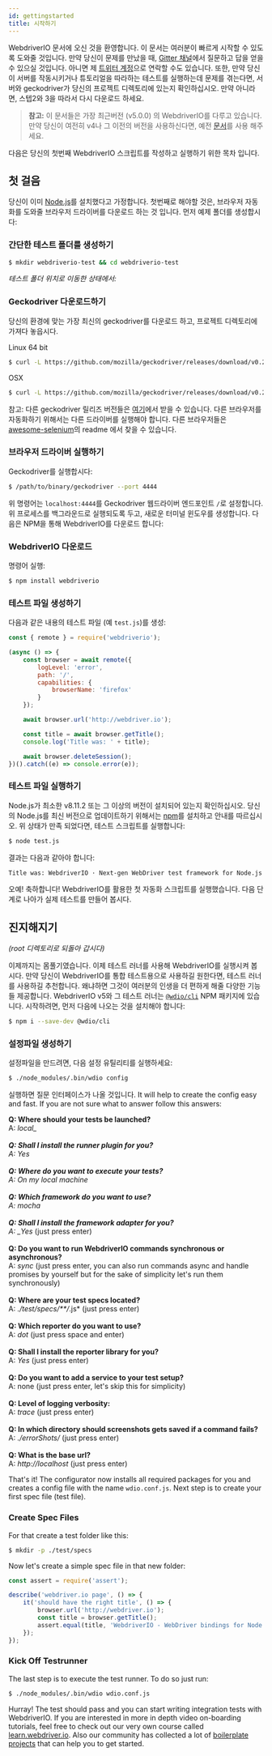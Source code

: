 ```yaml
---
id: gettingstarted
title: 시작하기
---
```


WebdriverIO 문서에 오신 것을 환영합니다. 이 문서는 여러분이 빠르게 시작할 수 있도록 도와줄 것입니다. 만약 당신이 문제를 만났을 때, [Gitter 채널](https://gitter.im/webdriverio/webdriverio)에서 질문하고 답을 얻을 수 있으실 것입니다. 아니면 제 [트위터 계정](https://twitter.com/webdriverio)으로 연락할 수도 있습니다. 또한, 만약 당신이 서버를 작동시키거나 튜토리얼을 따라하는 테스트를 실행하는데 문제를 겪는다면, 서버와 geckodriver가 당신의 프로젝트 디렉토리에 있는지 확인하십시오. 만약 아니라면, 스텝2와 3을 따라서 다시 다운로드 하세요.

> **참고:** 이 문서들은 가장 최근버전 (v5.0.0) 의 WebdriverIO를 다루고 있습니다. 만약 당신이 여전히 v4나 그 이전의 버전을 사용하신다면, 예전 [문서](http://v4.webdriver.io)를 사용 해주세요.

다음은 당신의 첫번째 WebdriverIO 스크립트를 작성하고 실행하기 위한 목차 입니다.

## 첫 걸음

당신이 이미 [Node.js](http://nodejs.org/)를 설치했다고 가정합니다. 첫번째로 해야할 것은, 브라우저 자동화를 도와줄 브라우저 드라이버를 다운로드 하는 것 입니다. 먼저 예제 폴더를 생성합시다:

### 간단한 테스트 폴더를 생성하기

```sh
$ mkdir webdriverio-test && cd webdriverio-test
```

*테스트 폴더 위치로 이동한 상태에서:*

### Geckodriver 다운로드하기

당신의 환경에 맞는 가장 최신의 geckodriver를 다운로드 하고, 프로젝트 디렉토리에 가져다 놓읍시다.

Linux 64 bit

```sh
$ curl -L https://github.com/mozilla/geckodriver/releases/download/v0.21.0/geckodriver-v0.21.0-linux64.tar.gz | tar xz
```

OSX

```sh
$ curl -L https://github.com/mozilla/geckodriver/releases/download/v0.21.0/geckodriver-v0.21.0-macos.tar.gz | tar xz
```

참고: 다른 geckodriver 릴리즈 버전들은 [여기](https://github.com/mozilla/geckodriver/releases)에서 받을 수 있습니다. 다른 브라우저를 자동화하기 위해서는 다른 드라이버를 실행해야 합니다. 다른 브라우저들은 [awesome-selenium](https://github.com/christian-bromann/awesome-selenium#driver)의 readme 에서 찾을 수 있습니다.

### 브라우저 드라이버 실행하기

Geckodriver를 실행합시다:

```sh
$ /path/to/binary/geckodriver --port 4444
```

위 명령어는 `localhost:4444`를 Geckodriver 웹드라이버 엔드포인트 `/`로 설정합니다. 위 프로세스를 백그라운드로 실행되도록 두고, 새로운 터미널 윈도우를 생성합니다. 다음은 NPM을 통해 WebdriverIO를 다운로드 합니다:

### WebdriverIO 다운로드

명령어 실행:

```sh
$ npm install webdriverio
```

### 테스트 파일 생성하기

다음과 같은 내용의 테스트 파일 (예 `test.js`)를 생성:

```js
const { remote } = require('webdriverio');

(async () => {
    const browser = await remote({
        logLevel: 'error',
        path: '/',
        capabilities: {
            browserName: 'firefox'
        }
    });

    await browser.url('http://webdriver.io');

    const title = await browser.getTitle();
    console.log('Title was: ' + title);

    await browser.deleteSession();
})().catch((e) => console.error(e));
```

### 테스트 파일 실행하기

Node.js가 최소한 v8.11.2 또는 그 이상의 버전이 설치되어 있는지 확인하십시오. 당신의 Node.js를 최신 버전으로 업데이트하기 위해서는 [npm](https://github.com/creationix/nvm)를 설치하고 안내를 따르십시오. 위 상태가 만족 되었다면, 테스트 스크립트를 실행합니다:

```sh
$ node test.js
```

결과는 다음과 같아야 합니다:

```sh
Title was: WebdriverIO · Next-gen WebDriver test framework for Node.js
```

오예! 축하합니다! WebdriverIO를 활용한 첫 자동화 스크립트를 실행했습니다. 다음 단계로 나아가 실제 테스트를 만들어 봅시다.

## 진지해지기

*(root 디렉토리로 되돌아 갑시다)*

이제까지는 몸풀기였습니다. 이제 테스트 러너를 사용해 WebdriverIO를 실행시켜 봅시다. 만약 당신이 WebdriverIO를 통합 테스트용으로 사용하길 원한다면, 테스트 러너를 사용하길 추천합니다. 왜냐하면 그것이 여러분의 인생을 더 편하게 해줄 다양한 기능들 제공합니다. WebdriverIO v5와 그 테스트 러너는 [`@wdio/cli`](https://www.npmjs.com/package/@wdio/cli) NPM 패키지에 있습니다. 시작하려면, 먼저 다음에 나오는 것을 설치해야 합니다:

```sh
$ npm i --save-dev @wdio/cli
```

### 설정파일 생성하기

설정파일을 만드려면, 다음 설정 유틸리티를 실행하세요:

```sh
$ ./node_modules/.bin/wdio config
```

실행하면 질문 인터페이스가 나올 것입니다. It will help to create the config easy and fast. If you are not sure what to answer follow this answers:

__Q: Where should your tests be launched?__  
A: *local_  
<br /> __Q: Shall I install the runner plugin for you?__  
A: _Yes_  
<br /> __Q: Where do you want to execute your tests?__  
A: _On my local machine_  
<br /> __Q: Which framework do you want to use?__  
A: _mocha_  
<br /> __Q: Shall I install the framework adapter for you?__  
A: _Yes* (just press enter)  
<br /> __Q: Do you want to run WebdriverIO commands synchronous or asynchronous?__  
A: *sync* (just press enter, you can also run commands async and handle promises by yourself but for the sake of simplicity let's run them synchronously)  
<br /> __Q: Where are your test specs located?__  
A: *./test/specs/**/*.js* (just press enter)  
<br /> __Q: Which reporter do you want to use?__  
A: *dot* (just press space and enter)  
<br /> __Q: Shall I install the reporter library for you?__  
A: *Yes* (just press enter)  
<br /> __Q: Do you want to add a service to your test setup?__  
A: none (just press enter, let's skip this for simplicity)  
<br /> __Q: Level of logging verbosity:__  
A: *trace* (just press enter)  
<br /> __Q: In which directory should screenshots gets saved if a command fails?__  
A: *./errorShots/* (just press enter)  
<br /> __Q: What is the base url?__  
A: *http://localhost* (just press enter)  


That's it! The configurator now installs all required packages for you and creates a config file with the name `wdio.conf.js`. Next step is to create your first spec file (test file).

### Create Spec Files

For that create a test folder like this:

```sh
$ mkdir -p ./test/specs
```

Now let's create a simple spec file in that new folder:

```js
const assert = require('assert');

describe('webdriver.io page', () => {
    it('should have the right title', () => {
        browser.url('http://webdriver.io');
        const title = browser.getTitle();
        assert.equal(title, 'WebdriverIO - WebDriver bindings for Node.js');
    });
});
```

### Kick Off Testrunner

The last step is to execute the test runner. To do so just run:

```sh
$ ./node_modules/.bin/wdio wdio.conf.js
```

Hurray! The test should pass and you can start writing integration tests with WebdriverIO. If you are interested in more in depth video on-boarding tutorials, feel free to check out our very own course called [learn.webdriver.io](https://learn.webdriver.io/?coupon=wdio). Also our community has collected a lot of [boilerplate projects](BoilerplateProjects.md) that can help you to get started.